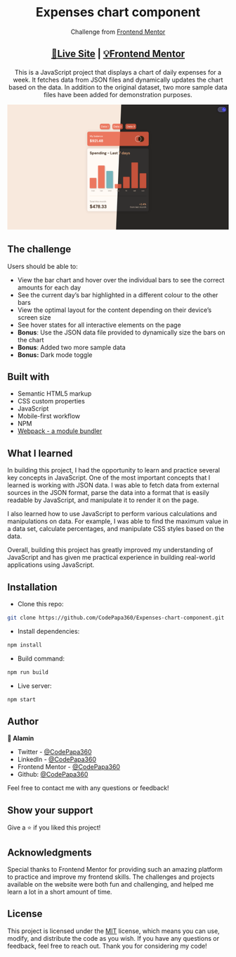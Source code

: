 <h1 align="center">Expenses chart component</h1>
<div align="center">

Challenge from [Frontend Mentor](https://www.frontendmentor.io/profile/CodePapa360)

</div>

<h2 align="center">

[🚀Live Site](https://expenses-chart-component-alamin.netlify.app/)
|
[💡Frontend Mentor](https://www.frontendmentor.io/solutions/expenses-chart-component-w-demo-data-vjfqzjFPRS)

</h2>

<p align="center">
This is a JavaScript project that displays a chart of daily expenses for a week. It fetches data from JSON files and dynamically updates the chart based on the data. In addition to the original dataset, two more sample data files have been added for demonstration purposes.
</p>

<a align="center" href="https://expenses-chart-component-alamin.netlify.app/">

![Screenshot](./screenshots/expenses-chart-component-screenshot-compared-codepapa360.png)

</a>

## The challenge

Users should be able to:

- View the bar chart and hover over the individual bars to see the correct amounts for each day
- See the current day’s bar highlighted in a different colour to the other bars
- View the optimal layout for the content depending on their device’s screen size
- See hover states for all interactive elements on the page
- **Bonus**: Use the JSON data file provided to dynamically size the bars on the chart
- **Bonus**: Added two more sample data
- **Bonus:** Dark mode toggle

## Built with

- Semantic HTML5 markup
- CSS custom properties
- JavaScript
- Mobile-first workflow
- NPM
- [Webpack - a module bundler](https://webpack.js.org/)

## What I learned

In building this project, I had the opportunity to learn and practice several key concepts in JavaScript. One of the most important concepts that I learned is working with JSON data. I was able to fetch data from external sources in the JSON format, parse the data into a format that is easily readable by JavaScript, and manipulate it to render it on the page.

I also learned how to use JavaScript to perform various calculations and manipulations on data. For example, I was able to find the maximum value in a data set, calculate percentages, and manipulate CSS styles based on the data.

Overall, building this project has greatly improved my understanding of JavaScript and has given me practical experience in building real-world applications using JavaScript.

## Installation

- Clone this repo:

```sh
git clone https://github.com/CodePapa360/Expenses-chart-component.git
```

- Install dependencies:

```sh
npm install
```

- Build command:

```sh
npm run build
```

- Live server:

```sh
npm start
```

## Author

<b>👤 Alamin</b>

- Twitter - [@CodePapa360](https://www.twitter.com/CodePapa360)
- LinkedIn - [@CodePapa360](https://www.linkedin.com/in/codepapa360)
- Frontend Mentor - [@CodePapa360](https://www.frontendmentor.io/profile/CodePapa360)
- Github: [@CodePapa360](https://github.com/codepapa360)

Feel free to contact me with any questions or feedback!

## Show your support

Give a ⭐️ if you liked this project!

## Acknowledgments

Special thanks to Frontend Mentor for providing such an amazing platform to practice and improve my frontend skills. The challenges and projects available on the website were both fun and challenging, and helped me learn a lot in a short amount of time.

## License

This project is licensed under the [MIT](https://github.com/CodePapa360/Expenses-chart-component/blob/main/LICENSE.md) license, which means you can use, modify, and distribute the code as you wish. If you have any questions or feedback, feel free to reach out. Thank you for considering my code!
